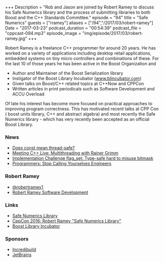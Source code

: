 +++
Description = "Rob and Jason are joined by Robert Ramey to discuss his Safe Numerics library and the process of submitting libraries to both Boost and the C++ Standards Committee."
episode = "94"
title = "Safe Numerics"
guests = ["rramey"]
aliases = ["/94","/2017/03/robert-ramey"]
Date = "2017-03-23"
podcast_duration = "00:54:39"
podcast_file = "cppcast-094.mp3"
episode_image = "img/episode/2017/03/robert-ramey.jpg"
+++

Robert Ramey is a freelance C++ programmer for around 20 years. He has worked on a variety of applications including desktop retail applications, embedded systems on tiny micro controllers and combinations of these. For the last 10 of those years he has been active in the Boost Organization and

 - Author and Maintainer of the Boost Serialization library
 - Instigator of the Boost Library Incubator (www.blincubator.com)
 - Given talks on Boost/C++ related topics at C++Now and CPPCon
 - Written articles in print periodicals such as Software Development and ACCU Overload

Of late his interest has become more focused on practical approaches to improving program correctness.  This has motivated recent talks at CPP Con ( boost units library, C++ and abstract algebra) and most recently the Safe Numerics library - which has very recently been accepted as an official Boost Library.


### News ###

 - [Does const mean thread-safe?](https://www.justsoftwaresolutions.co.uk/cplusplus/const-and-thread-safety.html)
 - [Meeting C++ Live: Multithreading with Rainer Grimm](https://www.youtube.com/watch?v=uHYGornuzUs)
 - [Implementation Challenge flag_set: Type-safe hard to misuse bitmask](http://foonathan.net/blog/2017/03/16/implementation-challenge-bitmask.html)
 - [Programmers: Stop Calling Yourselves Engineers](https://www.theatlantic.com/technology/archive/2015/11/programmers-should-not-call-themselves-engineers/414271/)
 
### Robert Ramey ###

 - [@robertramey1](https://twitter.com/robertramey1)
 - [Robert Ramey Software Development](http://www.rrsd.com)

### Links ###

 - [Safe Numerics Library](https://github.com/robertramey/safe_numerics)
 - [CppCon 2016: Robert Ramey "Safe Numerics Library"](https://www.youtube.com/watch?v=cw_8QkFXZjI)
 - [Boost Library Incubator](http://rrsd.com/blincubator.com/)

### Sponsors ###

- [Incredibuild](https://www.incredibuild.com/cppoffer)
- [JetBrains](https://www.jetbrains.com/cpp/?utm_source=cppcast&utm_medium=podcast&utm_content=cppcast-podcast&utm_campaign=cpp)

